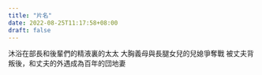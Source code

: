 ```yaml
---
title: "片名"
date: 2022-08-25T11:17:58+08:00
draft: false
---
```

沐浴在部長和後輩們的精液裏的太太
大胸義母與長腿女兒的兒媳爭奪戰
被丈夫背叛後，和丈夫的外遇成為百年的団地妻

